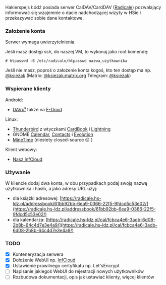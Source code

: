 Hakierspejs Łódź posiada serwer CalDAV/CardDAV ([Radicale](https://radicale.org/)) pozwalający informować się wzajemnie o dacie nadchodzącej wizyty w HSie i przekazywać sobie dane kontaktowe.

### Założenie konta
Serwer wymaga uwierzytelnienia.

Jeśli masz dostęp ssh, do naszej VM, to wykonaj jako root komendę:

`# htpasswd -B /etc/radicale/htpasswd nazwa_użytkownika`

Jeśli nie masz, poproś o założenie konta kogoś, kto ten dostęp ma np. [@ksiezak](https://github.com/ksiezak) (Matrix: [@ksiezak:matrix.org](https://matrix.to/#/@ksiezak:matrix.org) Telegram: [@ksiezak](https://t.me/ksiezak))

### Wspierane klienty

Android: 
- [DAVx⁵](https://www.davx5.com/) także na [F-Droid](https://f-droid.org/en/packages/at.bitfire.davdroid/)

Linux:
- [Thunderbird](https://www.thunderbird.net/pl/) z wtyczkami [CardBook](https://addons.thunderbird.net/pl/thunderbird/addon/cardbook/) i [Lightning](https://addons.thunderbird.net/pl/thunderbird/addon/lightning/)
- GNOME [Calendar](https://wiki.gnome.org/Apps/Calendar), [Contacts](https://wiki.gnome.org/Apps/Contacts) i [Evolution](https://wiki.gnome.org/Apps/Evolution)
- [MineTime](https://minetime.ai/) (niestety closed-source 😔 )

Klient webowy:
- [Nasz InfCloud](https://infcloud.hs-ldz.pl)

### Używanie

W kliencie dodaj dwa konta, w obu przypadkach podaj swoją nazwę użytkownika i hasło, a jako adresy URL użyj:
- dla książki adresowej: [https://radicale.hs-ldz.pl/addressbook/61bb92bb-6ea9-0366-22f5-9fdcd5c53e02/](https://radicale.hs-ldz.pl/addressbook/61bb92bb-6ea9-0366-22f5-9fdcd5c53e02/)
- dla kalendarza: [https://radicale.hs-ldz.pl/cal/fcbca4e6-3adb-6d08-2b8b-64c4d7e3e4a9/](https://radicale.hs-ldz.pl/cal/fcbca4e6-3adb-6d08-2b8b-64c4d7e3e4a9/) 


### TODO
- [x] Konteneryzacja serwera
- [x] Dołożenie WebUI np. [InfCloud](https://www.inf-it.com/open-source/clients/infcloud/)
- [x] Ustawienie prawilnego certyfikatu np. Let'sEncrypt
- [ ] Napisanie jakiegoś WebUI do rejestracji nowych użytkowników
- [ ] Rozbudowa dokumentacji, opis jak ustawiać klienty, więcej klientów